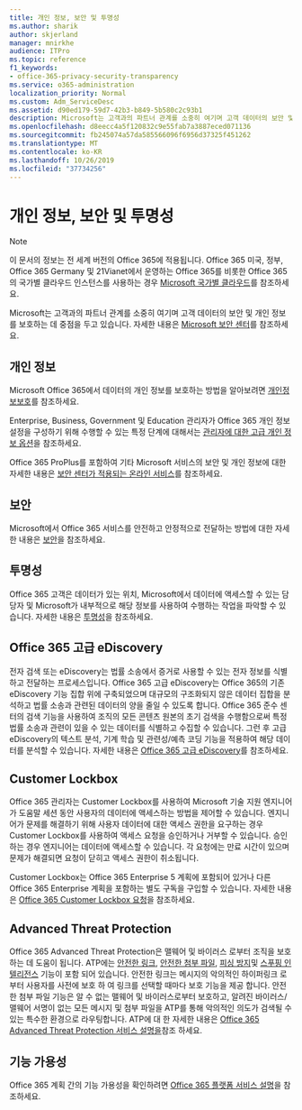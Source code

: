 ```yaml
---
title: 개인 정보, 보안 및 투명성
ms.author: sharik
author: skjerland
manager: mnirkhe
audience: ITPro
ms.topic: reference
f1_keywords:
- office-365-privacy-security-transparency
ms.service: o365-administration
localization_priority: Normal
ms.custom: Adm_ServiceDesc
ms.assetid: d90ed179-59d7-42b3-b849-5b580c2c93b1
description: Microsoft는 고객과의 파트너 관계를 소중히 여기며 고객 데이터의 보안 및 개인 정보를 보호하는 데 중점을 두고 있습니다. 자세한 내용은 Microsoft 보안 센터를 참조하세요.
ms.openlocfilehash: d8eecc4a5f120832c9e55fab7a3887eced071136
ms.sourcegitcommit: fb245074a57da585566096f6956d37325f451262
ms.translationtype: MT
ms.contentlocale: ko-KR
ms.lasthandoff: 10/26/2019
ms.locfileid: "37734256"
---
```

# <a name="privacy-security-and-transparency"></a>개인 정보, 보안 및 투명성

> [!NOTE]
> 이 문서의 정보는 전 세계 버전의 Office 365에 적용됩니다. Office 365 미국, 정부, Office 365 Germany 및 21Vianet에서 운영하는 Office 365를 비롯한 Office 365의 국가별 클라우드 인스턴스를 사용하는 경우 [Microsoft 국가별 클라우드](https://go.microsoft.com/fwlink/?linkid=841582)를 참조하세요. 
  
Microsoft는 고객과의 파트너 관계를 소중히 여기며 고객 데이터의 보안 및 개인 정보를 보호하는 데 중점을 두고 있습니다. 자세한 내용은 [Microsoft 보안 센터](https://go.microsoft.com/fwlink/?LinkID=717951&amp;clcid=0x409)를 참조하세요.
  
## <a name="privacy"></a>개인 정보

Microsoft Office 365에서 데이터의 개인 정보를 보호하는 방법을 알아보려면 [개인정보보호](https://go.microsoft.com/fwlink/?LinkID=717953&amp;clcid=0x409)를 참조하세요. 
  
Enterprise, Business, Government 및 Education 관리자가 Office 365 개인 정보 설정을 구성하기 위해 수행할 수 있는 특정 단계에 대해서는 [관리자에 대한 고급 개인 정보 옵션](https://go.microsoft.com/fwlink/p/?LinkID=285202)을 참조하세요.
  
Office 365 ProPlus를 포함하여 기타 Microsoft 서비스의 보안 및 개인 정보에 대한 자세한 내용은 [보안 센터가 적용되는 온라인 서비스](https://www.microsoft.com/trustcenter/default.aspx)를 참조하세요.
  
## <a name="security"></a>보안

Microsoft에서 Office 365 서비스를 안전하고 안정적으로 전달하는 방법에 대한 자세한 내용은 [보안](https://go.microsoft.com/fwlink/?LinkID=717954&amp;clcid=0x409)을 참조하세요.
  
## <a name="transparency"></a>투명성

Office 365 고객은 데이터가 있는 위치, Microsoft에서 데이터에 액세스할 수 있는 담당자 및 Microsoft가 내부적으로 해당 정보를 사용하여 수행하는 작업을 파악할 수 있습니다. 자세한 내용은 [투명성](https://go.microsoft.com/fwlink/?LinkID=717955&amp;clcid=0x409)을 참조하세요.
  
## <a name="office-365-advanced-ediscovery"></a>Office 365 고급 eDiscovery

전자 검색 또는 eDiscovery는 법률 소송에서 증거로 사용할 수 있는 전자 정보를 식별하고 전달하는 프로세스입니다. Office 365 고급 eDiscovery는 Office 365의 기존 eDiscovery 기능 집합 위에 구축되었으며 대규모의 구조화되지 않은 데이터 집합을 분석하고 법률 소송과 관련된 데이터의 양을 줄일 수 있도록 합니다. Office 365 준수 센터의 검색 기능을 사용하여 조직의 모든 콘텐츠 원본의 초기 검색을 수행함으로써 특정 법률 소송과 관련이 있을 수 있는 데이터를 식별하고 수집할 수 있습니다. 그런 후 고급 eDiscovery의 텍스트 분석, 기계 학습 및 관련성/예측 코딩 기능을 적용하여 해당 데이터를 분석할 수 있습니다. 자세한 내용은 [Office 365 고급 eDiscovery](https://go.microsoft.com/fwlink/?LinkID=717971&amp;clcid=0x409)를 참조하세요.
  
## <a name="customer-lockbox"></a>Customer Lockbox

Office 365 관리자는 Customer Lockbox를 사용하여 Microsoft 기술 지원 엔지니어가 도움말 세션 동안 사용자의 데이터에 액세스하는 방법을 제어할 수 있습니다. 엔지니어가 문제를 해결하기 위해 사용자 데이터에 대한 액세스 권한을 요구하는 경우 Customer Lockbox를 사용하여 액세스 요청을 승인하거나 거부할 수 있습니다. 승인하는 경우 엔지니어는 데이터에 액세스할 수 있습니다. 각 요청에는 만료 시간이 있으며 문제가 해결되면 요청이 닫히고 액세스 권한이 취소됩니다.
  
Customer Lockbox는 Office 365 Enterprise 5 계획에 포함되어 있거나 다른 Office 365 Enterprise 계획을 포함하는 별도 구독을 구입할 수 있습니다. 자세한 내용은 [Office 365 Customer Lockbox 요청](https://go.microsoft.com/fwlink/?LinkID=717969&amp;clcid=0x409)을 참조하세요.
  
## <a name="advanced-threat-protection"></a>Advanced Threat Protection

Office 365 Advanced Threat Protection은 맬웨어 및 바이러스 로부터 조직을 보호 하는 데 도움이 됩니다. ATP에는 [안전한 링크](https://docs.microsoft.com/office365/securitycompliance/atp-safe-links), [안전한 첨부 파일](https://docs.microsoft.com/office365/securitycompliance/atp-safe-attachments), [피싱 방지](https://docs.microsoft.com/office365/securitycompliance/atp-anti-phishing)및 [스푸핑 인텔리전스](https://docs.microsoft.com/office365/securitycompliance/learn-about-spoof-intelligence) 기능이 포함 되어 있습니다. 안전한 링크는 메시지의 악의적인 하이퍼링크 로부터 사용자를 사전에 보호 하 여 링크를 선택할 때마다 보호 기능을 제공 합니다. 안전한 첨부 파일 기능은 알 수 없는 맬웨어 및 바이러스로부터 보호하고, 알려진 바이러스/맬웨어 서명이 없는 모든 메시지 및 첨부 파일을 ATP를 통해 악의적인 의도가 검색될 수 있는 특수한 환경으로 라우팅합니다. ATP에 대 한 자세한 내용은 [Office 365 Advanced Threat Protection 서비스 설명을](../office-365-advanced-threat-protection-service-description.md)참조 하세요.
  
## <a name="feature-availability"></a>기능 가용성

Office 365 계획 간의 기능 가용성을 확인하려면 [Office 365 플랫폼 서비스 설명](office-365-platform-service-description.md)을 참조하세요.
  